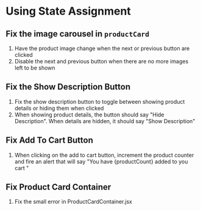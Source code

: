 # Using State Assignment

## Fix the image carousel in `productCard`

1. Have the product image change when the next or previous button are clicked
1. Disable the next and previous button when there are no more images left to be shown

## Fix the Show Description Button

1. Fix the show description button to toggle between showing product details or hiding them when clicked
1. When showing product details, the button should say "Hide Description". When details are hidden, it should say "Show Description"

## Fix Add To Cart Button

1. When clicking on the add to cart button, increment the product counter and fire an alert that will say "You have {productCount} added to you cart "

## Fix Product Card Container

1. Fix the small error in ProductCardContainer.jsx
